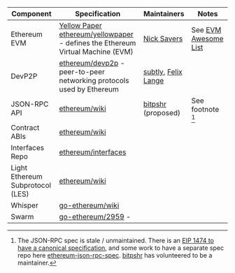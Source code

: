 <!-- TITLE: Maintainers -->
<!-- SUBTITLE: List of specifications and maintainers of the Ethereum network, sub protocols, and related specifications -->

| Component | Specification	| Maintainers | Notes |
|---|---|---|---|
| Ethereum EVM | [Yellow Paper ethereum/yellowpaper](https://github.com/ethereum/yellowpaper) - defines the Ethereum Virtual Machine (EVM) | [Nick Savers](https://github.com/nicksavers) | See [EVM Awesome List](ethereum-virtual-machine-evm-awesome-list) |
| DevP2P | [ethereum/devp2p](https://github.com/ethereum/devp2p/) - peer-to-peer networking protocols used by Ethereum | [subtly](https://github.com/subtly), [Felix Lange](https://github.com/fjl) |
| JSON-RPC API | [ethereum/wiki](https://github.com/ethereum/wiki/wiki/JSON-RPC) | [bitpshr](https://github.com/bitpshr) (proposed) | See footnote [^jsonrpc] |
| Contract ABIs | [ethereum/wiki](https://github.com/ethereum/wiki/wiki/Ethereum-Contract-ABI) | | |
| Interfaces Repo | [ethereum/interfaces](https://github.com/ethereum/interfaces) | | |
| Light Ethereum Subprotocol (LES) | [ethereum/wiki](https://github.com/ethereum/wiki/wiki/Light-client-protocol) | | |
| Whisper | [go-ethereum/wiki](https://github.com/ethereum/go-ethereum/wiki/Whisper-Overview )
| Swarm | [go-ethereum/2959](https://github.com/ethereum/go-ethereum/pull/2959) - | | |

[^jsonrpc]: The JSON-RPC spec is stale / unmaintained. There is an [EIP 1474 to have a canonical specification](https://github.com/ethereum/EIPs/pull/1474), and some work to have a separate spec repo here [ethereum-json-rpc-spec](https://github.com/spadebuilders/ethereum-json-rpc-spec). [bitpshr](https://github.com/bitpshr) has volunteered to be a maintainer.

